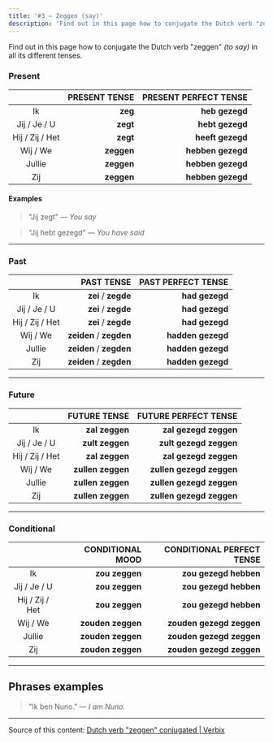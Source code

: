 ```yaml
---
title: '#3 — Zeggen (say)'
description: 'Find out in this page how to conjugate the Dutch verb "zeggen" (to say) in all its different tenses.'
---
```


Find out in this page how to conjugate the Dutch verb "zeggen" _(to say)_ in all its different tenses.

### Present

|                 | PRESENT TENSE | PRESENT PERFECT TENSE |
| :-------------: | ------------: | --------------------: |
|       Ik        |       **zeg** |        **heb gezegd** |
|  Jij / Je / U   |      **zegt** |       **hebt gezegd** |
| Hij / Zij / Het |      **zegt** |      **heeft gezegd** |
|    Wij / We     |    **zeggen** |     **hebben gezegd** |
|     Jullie      |    **zeggen** |     **hebben gezegd** |
|       Zij       |    **zeggen** |     **hebben gezegd** |

#### Examples

> "Jij zegt"
> _— You say_

> "Jij hebt gezegd"
> _— You have said_

---

### Past

|                 |              PAST TENSE | PAST PERFECT TENSE |
| :-------------: | ----------------------: | -----------------: |
|       Ik        |     **zei** / **zegde** |     **had gezegd** |
|  Jij / Je / U   |     **zei** / **zegde** |     **had gezegd** |
| Hij / Zij / Het |     **zei** / **zegde** |     **had gezegd** |
|    Wij / We     | **zeiden** / **zegden** |  **hadden gezegd** |
|     Jullie      | **zeiden** / **zegden** |  **hadden gezegd** |
|       Zij       | **zeiden** / **zegden** |  **hadden gezegd** |

---

### Future

|                 |      FUTURE TENSE |     FUTURE PERFECT TENSE |
| :-------------: | ----------------: | -----------------------: |
|       Ik        |    **zal zeggen** |    **zal gezegd zeggen** |
|  Jij / Je / U   |   **zult zeggen** |   **zult gezegd zeggen** |
| Hij / Zij / Het |    **zal zeggen** |    **zal gezegd zeggen** |
|    Wij / We     | **zullen zeggen** | **zullen gezegd zeggen** |
|     Jullie      | **zullen zeggen** | **zullen gezegd zeggen** |
|       Zij       | **zullen zeggen** | **zullen gezegd zeggen** |

---

### Conditional

|                 |  CONDITIONAL MOOD | CONDITIONAL PERFECT TENSE |
| :-------------: | ----------------: | ------------------------: |
|       Ik        |    **zou zeggen** |     **zou gezegd hebben** |
|  Jij / Je / U   |    **zou zeggen** |     **zou gezegd hebben** |
| Hij / Zij / Het |    **zou zeggen** |     **zou gezegd hebben** |
|    Wij / We     | **zouden zeggen** |  **zouden gezegd zeggen** |
|     Jullie      | **zouden zeggen** |  **zouden gezegd zeggen** |
|       Zij       | **zouden zeggen** |  **zouden gezegd zeggen** |

---

## Phrases examples

> "Ik ben Nuno."
> _— I am Nuno._

---

Source of this content: [Dutch verb "zeggen" conjugated | Verbix](https://verbix.com/webverbix/go.php?T1=zeggen&D1=24&H1=124)
